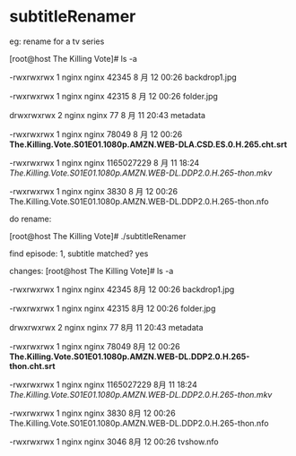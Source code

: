# subtitleRenamer
eg:
	rename for a tv series
		
[root@host The Killing Vote]# ls -a

-rwxrwxrwx 1 nginx nginx 42345 8 月 12 00:26 backdrop1.jpg

-rwxrwxrwx 1 nginx nginx 42315 8 月 12 00:26 folder.jpg

drwxrwxrwx 2 nginx nginx 77 8 月 11 20:43 metadata

-rwxrwxrwx 1 nginx nginx 78049 8 月 12 00:26 **The.Killing.Vote.S01E01.1080p.AMZN.WEB-DLA.CSD.ES.0.H.265.cht.srt**

-rwxrwxrwx 1 nginx nginx 1165027229 8 月 11 18:24 *The.Killing.Vote.S01E01.1080p.AMZN.WEB-DL.DDP2.0.H.265-thon.mkv*

-rwxrwxrwx 1 nginx nginx 3830 8 月 12 00:26 The.Killing.Vote.S01E01.1080p.AMZN.WEB-DL.DDP2.0.H.265-thon.nfo




do rename:

[root@host The Killing Vote]# ./subtitleRenamer 

find episode:   1, subtitle matched? yes 



changes:
  [root@host The Killing Vote]# ls -a
  

-rwxrwxrwx 1 nginx nginx      42345 8月  12 00:26 backdrop1.jpg

-rwxrwxrwx 1 nginx nginx      42315 8月  12 00:26 folder.jpg

drwxrwxrwx 2 nginx nginx         77 8月  11 20:43 metadata

-rwxrwxrwx 1 nginx nginx      78049 8月  12 00:26 **The.Killing.Vote.S01E01.1080p.AMZN.WEB-DL.DDP2.0.H.265-thon.cht.srt**

-rwxrwxrwx 1 nginx nginx 1165027229 8月  11 18:24 *The.Killing.Vote.S01E01.1080p.AMZN.WEB-DL.DDP2.0.H.265-thon.mkv*

-rwxrwxrwx 1 nginx nginx       3830 8月  12 00:26 The.Killing.Vote.S01E01.1080p.AMZN.WEB-DL.DDP2.0.H.265-thon.nfo

-rwxrwxrwx 1 nginx nginx       3046 8月  12 00:26 tvshow.nfo




